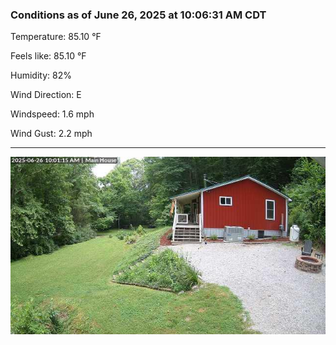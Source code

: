 ### Conditions as of June 26, 2025 at 10:06:31 AM CDT 

Temperature: 85.10 &deg;F

Feels like: 85.10 &deg;F

Humidity: 82%

Wind Direction: E

Windspeed: 1.6 mph

Wind Gust: 2.2 mph

---

<img src="./images/latest.jpeg"/>


